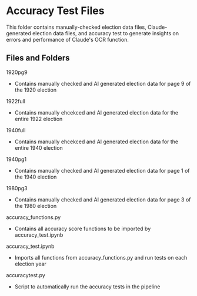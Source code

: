 # Accuracy Test Files

This folder contains manually-checked election data files, Claude-generated election data files, and accuracy test to generate insights on errors and performance of Claude's OCR function.

## Files and Folders

1920pg9

- Contains manually checked and AI generated election data for page 9 of the 1920 election

1922full

- Contains manually ehcekced and AI generated election data for the entire 1922 election

1940full

- Contains manually ehcekced and AI generated election data for the entire 1940 election

1940pg1

- Contains manually checked and AI generated election data for page 1 of the 1940 election

1980pg3

- Contains manually checked and AI generated election data for page 3 of the 1980 election

accuracy_functions.py

- Contains all accuracy score functions to be imported by accuracy_test.ipynb

accuracy_test.ipynb

- Imports all functions from accuracy_functions.py and run tests on each election year

accuracytest.py

- Script to automatically run the accuracy tests in the pipeline
